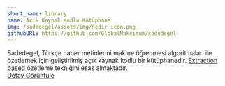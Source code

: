 ```yaml
---
short_name: library
name: Açık Kaynak Kodlu Kütüphane
img: /sadedegel/assets/img/nedir-icon.png
githubURL: https://github.com/GlobalMaksimum/sadedegel
---
```


Sadedegel, Türkçe haber metinlerini makine öğrenmesi algoritmaları ile özetlemek için geliştirilmiş açık kaynak kodlu bir kütüphanedir. [Extraction based](https://en.wikipedia.org/wiki/Automatic_summarization) özetleme tekniğini esas almaktadır.
<br class="d-block d-sm-none" />
<a href="/detail/#nedir" class="big-dot angle">
<span class="item-detail-text">Detay Görüntüle </span>
<i class="fas fa-angle-right"></i>
</a>
